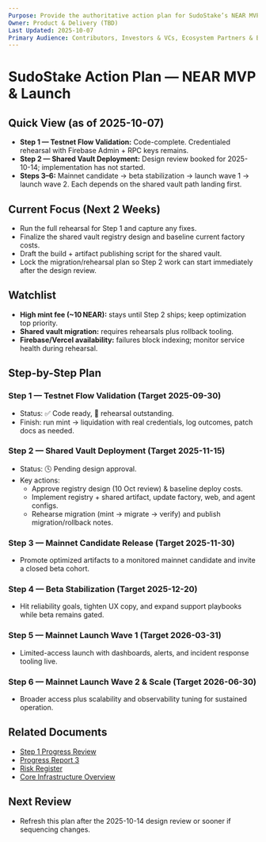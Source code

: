 ```yaml
---
Purpose: Provide the authoritative action plan for SudoStake’s NEAR MVP and launch.
Owner: Product & Delivery (TBD)
Last Updated: 2025-10-07
Primary Audience: Contributors, Investors & VCs, Ecosystem Partners & Builders
---
```


# SudoStake Action Plan — NEAR MVP & Launch

## Quick View (as of 2025-10-07)
- **Step 1 — Testnet Flow Validation:** Code-complete. Credentialed rehearsal with Firebase Admin + RPC keys remains.
- **Step 2 — Shared Vault Deployment:** Design review booked for 2025-10-14; implementation has not started.
- **Steps 3–6:** Mainnet candidate → beta stabilization → launch wave 1 → launch wave 2. Each depends on the shared vault path landing first.

## Current Focus (Next 2 Weeks)
- Run the full rehearsal for Step 1 and capture any fixes.
- Finalize the shared vault registry design and baseline current factory costs.
- Draft the build + artifact publishing script for the shared vault.
- Lock the migration/rehearsal plan so Step 2 work can start immediately after the design review.

## Watchlist
- **High mint fee (~10 NEAR):** stays until Step 2 ships; keep optimization top priority.
- **Shared vault migration:** requires rehearsals plus rollback tooling.
- **Firebase/Vercel availability:** failures block indexing; monitor service health during rehearsal.

## Step-by-Step Plan

### Step 1 — Testnet Flow Validation (Target 2025-09-30)
- Status: ✅ Code ready, 🔄 rehearsal outstanding.
- Finish: run mint → liquidation with real credentials, log outcomes, patch docs as needed.

### Step 2 — Shared Vault Deployment (Target 2025-11-15)
- Status: 🕓 Pending design approval.
- Key actions:
  - Approve registry design (10 Oct review) & baseline deploy costs.
  - Implement registry + shared artifact, update factory, web, and agent configs.
  - Rehearse migration (mint → migrate → verify) and publish migration/rollback notes.

### Step 3 — Mainnet Candidate Release (Target 2025-11-30)
- Promote optimized artifacts to a monitored mainnet candidate and invite a closed beta cohort.

### Step 4 — Beta Stabilization (Target 2025-12-20)
- Hit reliability goals, tighten UX copy, and expand support playbooks while beta remains gated.

### Step 5 — Mainnet Launch Wave 1 (Target 2026-03-31)
- Limited-access launch with dashboards, alerts, and incident response tooling live.

### Step 6 — Mainnet Launch Wave 2 & Scale (Target 2026-06-30)
- Broader access plus scalability and observability tuning for sustained operation.

## Related Documents
- [Step 1 Progress Review](./sudostake-m1-progress.md)
- [Progress Report 3](./progress-report-3.md)
- [Risk Register](./sudostake-risk-register.md)
- [Core Infrastructure Overview](../systems/sudostake-core-infra-on-near.md)

## Next Review
- Refresh this plan after the 2025-10-14 design review or sooner if sequencing changes.
